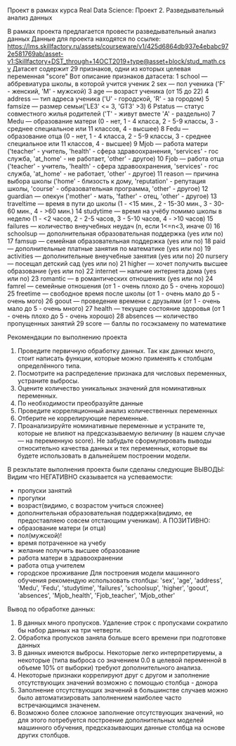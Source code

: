 Проект в рамках курса Real Data Science: Проект 2. Разведывательный анализ данных

В рамках проекта предлагается провести разведывательный анализ данных
Данные для проекта находятся по ссылке: https://lms.skillfactory.ru/assets/courseware/v1/425d6864db937e4ebabc972e581769ab/asset-v1:Skillfactory+DST_through+14OCT2019+type@asset+block/stud_math.csv
Датасет содержит 29 признаков, одни из которых целевая переменная "score"
Вот описание признаков датасета:
1 school — аббревиатура школы, в которой учится ученик
2 sex — пол ученика ('F' - женский, 'M' - мужской)
3 age — возраст ученика (от 15 до 22)
4 address — тип адреса ученика ('U' - городской, 'R' - за городом)
5 famsize — размер семьи('LE3' <= 3, 'GT3' >3)
6 Pstatus — статус совместного жилья родителей ('T' - живут вместе 'A' - раздельно)
7 Medu — образование матери (0 - нет, 1 - 4 класса, 2 - 5-9 классы, 3 - среднее специальное или 11 классов, 4 - высшее)
8 Fedu — образование отца (0 - нет, 1 - 4 класса, 2 - 5-9 классы, 3 - среднее специальное или 11 классов, 4 - высшее)
9 Mjob — работа матери ('teacher' - учитель, 'health' - сфера здравоохранения, 'services' - гос служба, 'at_home' - не работает, 'other' - другое)
10 Fjob — работа отца ('teacher' - учитель, 'health' - сфера здравоохранения, 'services' - гос служба, 'at_home' - не работает, 'other' - другое)
11 reason — причина выбора школы ('home' - близость к дому, 'reputation' - репутация школы, 'course' - образовательная программа, 'other' - другое)
12 guardian — опекун ('mother' - мать, 'father' - отец, 'other' - другое)
13 traveltime — время в пути до школы (1 - <15 мин., 2 - 15-30 мин., 3 - 30-60 мин., 4 - >60 мин.)
14 studytime — время на учёбу помимо школы в неделю (1 - <2 часов, 2 - 2-5 часов, 3 - 5-10 часов, 4 - >10 часов)
15 failures — количество внеучебных неудач (n, если 1<=n<3, иначе 0)
16 schoolsup — дополнительная образовательная поддержка (yes или no)
17 famsup — семейная образовательная поддержка (yes или no)
18 paid — дополнительные платные занятия по математике (yes или no)
19 activities — дополнительные внеучебные занятия (yes или no)
20 nursery — посещал детский сад (yes или no)
21 higher — хочет получить высшее образование (yes или no)
22 internet — наличие интернета дома (yes или no)
23 romantic — в романтических отношениях (yes или no)
24 famrel — семейные отношения (от 1 - очень плохо до 5 - очень хорошо)
25 freetime — свободное время после школы (от 1 - очень мало до 5 - очень мого)
26 goout — проведение времени с друзьями (от 1 - очень мало до 5 - очень много)
27 health — текущее состояние здоровья (от 1 - очень плохо до 5 - очень хорошо)
28 absences — количество пропущенных занятий
29 score — баллы по госэкзамену по математике

Рекомендации по выполнению проекта
1. Проведите первичную обработку данных. Так как данных много, стоит написать функции, которые можно применять к столбцам определённого типа.
2. Посмотрите на распределение признака для числовых переменных, устраните выбросы.
3. Оцените количество уникальных значений для номинативных переменных.
4. По необходимости преобразуйте данные
5. Проведите корреляционный анализ количественных переменных
6. Отберите не коррелирующие переменные.
7. Проанализируйте номинативные переменные и устраните те, которые не влияют на предсказываемую величину (в нашем случае — на переменную score).
Не забудьте сформулировать выводы относительно качества данных и тех переменных, которые вы будете использовать в дальнейшем построении модели.

В резкльтате выполнения проекта были сделаны следующие ВЫВОДЫ: 
Видим что НЕГАТИВНО сказывается на успеваемости:
- пропуски занятий
- прогулки
- возраст(видимо, с возрастом учиться сложнее)
- дополнительная образовательная поддержка(видимо, ее предоставляею совсем отстающим ученикам). 
А ПОЗИТИВНО:
- образование матери (и отца)
- пол(мужской)!
- время потраченное на учебу
- желание получить высшее образование
- работа матери в здравоохранении
- работа отца учителем
- городское проживание
Для построения модели машинного обучения рекомендую использовать столбцы: 'sex', 'age', 'address', 'Medu', 'Fedu', 'studytime', 'failures', 'schoolsup', 'higher', 'goout', 'absences', 'Mjob_health', 'Fjob_teacher', 'Mjob_other'

Вывод по обработке данных:
1. В данных много пропусков. Удаление строк с пропусками сократило бы набор данных на три четверти.
2. Обработка пропусков заняла больше всего времени при подготовке данных
3. В данных имеются выбросы. Некоторые легко интерпретируемы, а некоторые (типа выброса со значением 0.0 в целевой переменной в объеме 10% от выборки) требуют дополнительного анализа.
4. Некоторые признаки коррелируют друг с другом и заполнение отсутствующих значений возможно с помощью столбца - донора
5. Заполнение отсутствующих значений в большинстве случаев можно было автоматизировать заполнением наиболее часто встречающимся значенем.
6. Возможно более сложное заполнение отсутствующих значений, но для этого потребуется построение дополнительных моделей машинного обучения, предсказывающих данные столбца на основе других столбцов.
